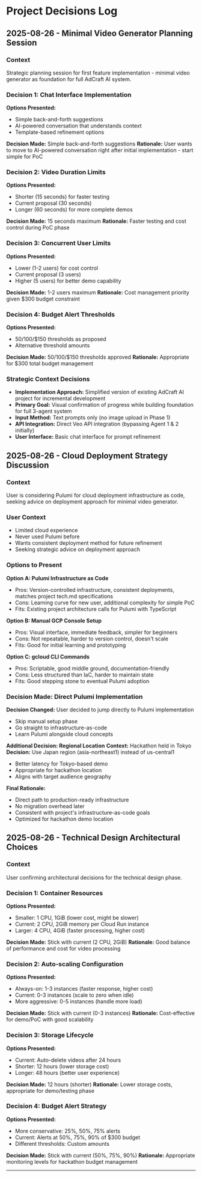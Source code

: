 # Project Decisions Log

## 2025-08-26 - Minimal Video Generator Planning Session

### Context
Strategic planning session for first feature implementation - minimal video generator as foundation for full AdCraft AI system.

### Decision 1: Chat Interface Implementation
**Options Presented:**
- Simple back-and-forth suggestions
- AI-powered conversation that understands context  
- Template-based refinement options

**Decision Made:** Simple back-and-forth suggestions
**Rationale:** User wants to move to AI-powered conversation right after initial implementation - start simple for PoC

### Decision 2: Video Duration Limits
**Options Presented:**
- Shorter (15 seconds) for faster testing
- Current proposal (30 seconds) 
- Longer (60 seconds) for more complete demos

**Decision Made:** 15 seconds maximum
**Rationale:** Faster testing and cost control during PoC phase

### Decision 3: Concurrent User Limits  
**Options Presented:**
- Lower (1-2 users) for cost control
- Current proposal (3 users)
- Higher (5 users) for better demo capability

**Decision Made:** 1-2 users maximum
**Rationale:** Cost management priority given $300 budget constraint

### Decision 4: Budget Alert Thresholds
**Options Presented:**
- $50/$100/$150 thresholds as proposed
- Alternative threshold amounts

**Decision Made:** $50/$100/$150 thresholds approved
**Rationale:** Appropriate for $300 total budget management

### Strategic Context Decisions
- **Implementation Approach:** Simplified version of existing AdCraft AI project for incremental development
- **Primary Goal:** Visual confirmation of progress while building foundation for full 3-agent system  
- **Input Method:** Text prompts only (no image upload in Phase 1)
- **API Integration:** Direct Veo API integration (bypassing Agent 1 & 2 initially)
- **User Interface:** Basic chat interface for prompt refinement

## 2025-08-26 - Cloud Deployment Strategy Discussion

### Context
User is considering Pulumi for cloud deployment infrastructure as code, seeking advice on deployment approach for minimal video generator.

### User Context
- Limited cloud experience
- Never used Pulumi before
- Wants consistent deployment method for future refinement
- Seeking strategic advice on deployment approach

### Options to Present
**Option A: Pulumi Infrastructure as Code**
- Pros: Version-controlled infrastructure, consistent deployments, matches project tech.md specifications
- Cons: Learning curve for new user, additional complexity for simple PoC
- Fits: Existing project architecture calls for Pulumi with TypeScript

**Option B: Manual GCP Console Setup**
- Pros: Visual interface, immediate feedback, simpler for beginners
- Cons: Not repeatable, harder to version control, doesn't scale
- Fits: Good for initial learning and prototyping

**Option C: gcloud CLI Commands**
- Pros: Scriptable, good middle ground, documentation-friendly
- Cons: Less structured than IaC, harder to maintain state
- Fits: Good stepping stone to eventual Pulumi adoption

### Decision Made: Direct Pulumi Implementation

**Decision Changed:** User decided to jump directly to Pulumi implementation
- Skip manual setup phase
- Go straight to infrastructure-as-code
- Learn Pulumi alongside cloud concepts

**Additional Decision: Regional Location**
**Context:** Hackathon held in Tokyo
**Decision:** Use Japan region (asia-northeast1) instead of us-central1
- Better latency for Tokyo-based demo
- Appropriate for hackathon location
- Aligns with target audience geography

**Final Rationale:** 
- Direct path to production-ready infrastructure
- No migration overhead later
- Consistent with project's infrastructure-as-code goals
- Optimized for hackathon demo location

## 2025-08-26 - Technical Design Architectural Choices

### Context
User confirming architectural decisions for the technical design phase.

### Decision 1: Container Resources
**Options Presented:**
- Smaller: 1 CPU, 1GiB (lower cost, might be slower)
- Current: 2 CPU, 2GiB memory per Cloud Run instance  
- Larger: 4 CPU, 4GiB (faster processing, higher cost)

**Decision Made:** Stick with current (2 CPU, 2GiB)
**Rationale:** Good balance of performance and cost for video processing

### Decision 2: Auto-scaling Configuration
**Options Presented:**
- Always-on: 1-3 instances (faster response, higher cost)
- Current: 0-3 instances (scale to zero when idle)
- More aggressive: 0-5 instances (handle more load)

**Decision Made:** Stick with current (0-3 instances)
**Rationale:** Cost-effective for demo/PoC with good scalability

### Decision 3: Storage Lifecycle
**Options Presented:**
- Current: Auto-delete videos after 24 hours
- Shorter: 12 hours (lower storage cost)  
- Longer: 48 hours (better user experience)

**Decision Made:** 12 hours (shorter)
**Rationale:** Lower storage costs, appropriate for demo/testing phase

### Decision 4: Budget Alert Strategy
**Options Presented:**
- More conservative: 25%, 50%, 75% alerts
- Current: Alerts at 50%, 75%, 90% of $300 budget
- Different thresholds: Custom amounts

**Decision Made:** Stick with current (50%, 75%, 90%)
**Rationale:** Appropriate monitoring levels for hackathon budget management

---